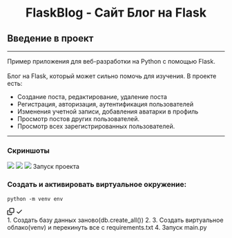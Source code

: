 <h1 align="center">FlaskBlog - Сайт Блог на Flask</h1>
<h2>Введение в проект</h2>
<hr>
<p>Пример приложения для веб-разработки на Python с помощью Flask. <br><br>
Блог на Flask, который может сильно помочь для изучения. В проекте есть: <br>
  <ul dir="auto">
<li>Создание поста, редактирование, удаление поста</li>
<li>Регистрация, авторизация, аутентификация пользователей</li>
<li>Изменения учетной записи, добавления аватарки в профиль</li>
<li>Просмотр постов других пользователей.</li>
<li>Просмотр всех зарегистрированных пользователей.</li>
</ul>
</p>

<hr>

<h3>Скриншоты</h3>
<img src="https://user-images.githubusercontent.com/107222527/188509474-c44a7e98-c51f-45b1-bb62-f41faaa7eae3.png" width=''>
<img src="https://user-images.githubusercontent.com/107222527/188509476-94510abb-4cd4-4cf3-8f3c-7f380c438b81.png" width=''>
<img src="https://user-images.githubusercontent.com/107222527/190019686-7a313f3d-a4cf-4303-b983-c2760a3db8b2.png" width=''>


</div

<h2 margin-bottom="30px">Запуск проекта</h2>

<h3>Cоздать и активировать виртуальное окружение:</h3>
<div class="snippet-clipboard-content notranslate position-relative overflow-auto"><pre class="notranslate"><code>python -m venv env
</code></pre><div class="zeroclipboard-container position-absolute right-0 top-0">
    <clipboard-copy aria-label="Copy" class="ClipboardButton btn js-clipboard-copy m-2 p-0 tooltipped-no-delay" data-copy-feedback="Copied!" data-tooltip-direction="w" value="python -m venv env" tabindex="0" role="button">
      <svg aria-hidden="true" height="16" viewBox="0 0 16 16" version="1.1" width="16" data-view-component="true" class="octicon octicon-copy js-clipboard-copy-icon m-2">
    <path fill-rule="evenodd" d="M0 6.75C0 5.784.784 5 1.75 5h1.5a.75.75 0 010 1.5h-1.5a.25.25 0 00-.25.25v7.5c0 .138.112.25.25.25h7.5a.25.25 0 00.25-.25v-1.5a.75.75 0 011.5 0v1.5A1.75 1.75 0 019.25 16h-7.5A1.75 1.75 0 010 14.25v-7.5z"></path><path fill-rule="evenodd" d="M5 1.75C5 .784 5.784 0 6.75 0h7.5C15.216 0 16 .784 16 1.75v7.5A1.75 1.75 0 0114.25 11h-7.5A1.75 1.75 0 015 9.25v-7.5zm1.75-.25a.25.25 0 00-.25.25v7.5c0 .138.112.25.25.25h7.5a.25.25 0 00.25-.25v-7.5a.25.25 0 00-.25-.25h-7.5z"></path>
</svg>
      <svg aria-hidden="true" height="16" viewBox="0 0 16 16" version="1.1" width="16" data-view-component="true" class="octicon octicon-check js-clipboard-check-icon color-fg-success d-none m-2">
    <path fill-rule="evenodd" d="M13.78 4.22a.75.75 0 010 1.06l-7.25 7.25a.75.75 0 01-1.06 0L2.22 9.28a.75.75 0 011.06-1.06L6 10.94l6.72-6.72a.75.75 0 011.06 0z"></path>
</svg>
    </clipboard-copy>
  </div></div>
1. Создать базу данных заново(db.create_all())
2. 
3. Создать виртуальное облако(venv) и перекинуть все с requirements.txt 
4. Запуск main.py
